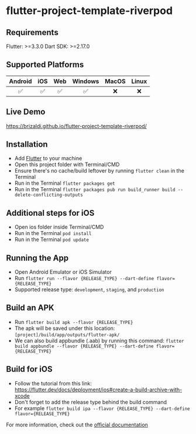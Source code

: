 # flutter-project-template-riverpod

## Requirements

Flutter: >=3.3.0
Dart SDK: >=2.17.0

## Supported Platforms

| Android | iOS | Web | Windows | MacOS | Linux |
| :-----: | :-: | :-: | :-----: | :---: | :---: |
|   ✅    | ✅  | ✅  |   ✅    |  ❌   |  ❌   |

## Live Demo

https://brizaldi.github.io/flutter-project-template-riverpod/

## Installation

- Add [Flutter](https://flutter.dev/docs/get-started/install "Flutter") to your machine
- Open this project folder with Terminal/CMD
- Ensure there's no cache/build leftover by running `flutter clean` in the Terminal
- Run in the Terminal `flutter packages get`
- Run in the Terminal `flutter packages pub run build_runner build --delete-conflicting-outputs`

## Additional steps for iOS

- Open ios folder inside Terminal/CMD
- Run in the Terminal `pod install`
- Run in the Terminal `pod update`

## Running the App

- Open Android Emulator or iOS Simulator
- Run `flutter run --flavor {RELEASE_TYPE} --dart-define flavor={RELEASE_TYPE}`
- Supported release type: `development`, `staging`, and `production`

## Build an APK

- Run `flutter build apk --flavor {RELEASE_TYPE}`
- The apk will be saved under this location: `[project]/build/app/outputs/flutter-apk/`
- We can also build appbundle (.aab) by running this command: `flutter build appbundle --flavor {RELEASE_TYPE} --dart-define flavor={RELEASE_TYPE}`

## Build for iOS

- Follow the tutorial from this link: https://flutter.dev/docs/deployment/ios#create-a-build-archive-with-xcode
- Don't forget to add the release type behind the build command
- For example `flutter build ipa --flavor {RELEASE_TYPE} --dart-define flavor={RELEASE_TYPE}`

For more information, check out the [official documentation](https://flutter.dev/docs "documentation")
